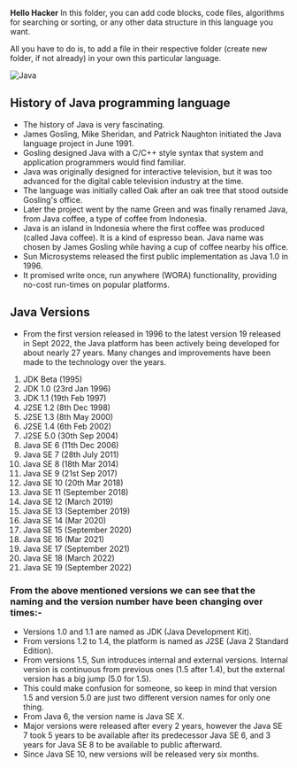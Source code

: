 **Hello Hacker**
In this folder, you can add code blocks, code files, algorithms for searching or sorting, or any other data structure in this language you want.

All you have to do is, to add a file in their respective folder (create new folder, if not already) in your own this particular language.

![Java](https://upload.wikimedia.org/wikipedia/en/thumb/3/30/Java_programming_language_logo.svg/121px-Java_programming_language_logo.svg.png)

## History of Java programming language
* The history of Java is very fascinating.
* James Gosling, Mike Sheridan, and Patrick Naughton initiated the Java language project in June 1991.
* Gosling designed Java with a C/C++ style syntax that system and application programmers would find familiar.
* Java was originally designed for interactive television, but it was too advanced for the digital cable television industry at the time.
* The language was initially called Oak after an oak tree that stood outside Gosling's office. 
* Later the project went by the name Green and was finally renamed Java, from Java coffee, a type of coffee from Indonesia.
* Java is an island in Indonesia where the first coffee was produced (called Java coffee). It is a kind of espresso bean. Java name was chosen by James Gosling while having a cup of coffee nearby his office.
* Sun Microsystems released the first public implementation as Java 1.0 in 1996.
* It promised write once, run anywhere (WORA) functionality, providing no-cost run-times on popular platforms.


## Java Versions
* From the first version released in 1996 to the latest version 19 released in Sept 2022, the Java platform has been actively being developed for about nearly 27 years. Many changes and improvements have been made to the technology over the years.

1. JDK Beta (1995)
2. JDK 1.0 (23rd Jan 1996)
3. JDK 1.1 (19th Feb 1997)
4. J2SE 1.2 (8th Dec 1998)
5. J2SE 1.3 (8th May 2000)
6. J2SE 1.4 (6th Feb 2002)
7. J2SE 5.0 (30th Sep 2004)
8. Java SE 6 (11th Dec 2006)
9. Java SE 7 (28th July 2011)
10. Java SE 8 (18th Mar 2014)
11. Java SE 9 (21st Sep 2017)
12. Java SE 10 (20th Mar 2018)
13. Java SE 11 (September 2018)
14. Java SE 12 (March 2019)
15. Java SE 13 (September 2019)
16. Java SE 14 (Mar 2020)
17. Java SE 15 (September 2020)
18. Java SE 16 (Mar 2021)
19. Java SE 17 (September 2021)
20. Java SE 18 (March 2022)
21. Java SE 19 (September 2022)

### From the above mentioned versions we can see that the naming and the version number have been changing over times:-

* Versions 1.0 and 1.1 are named as JDK (Java Development Kit).
* From versions 1.2 to 1.4, the platform is named as J2SE (Java 2 Standard Edition).
* From versions 1.5, Sun introduces internal and external versions. Internal version is continuous from previous ones (1.5 after 1.4), but the external version has a big jump (5.0 for 1.5). 
* This could make confusion for someone, so keep in mind that version 1.5 and version 5.0 are just two different version names for only one thing.
* From Java 6, the version name is Java SE X.
* Major versions were released after every 2 years, however the Java SE 7 took 5 years to be available after its predecessor Java SE 6, and 3 years for Java SE 8 to be available to public afterward.
* Since Java SE 10,  new versions will be released very six months.

























